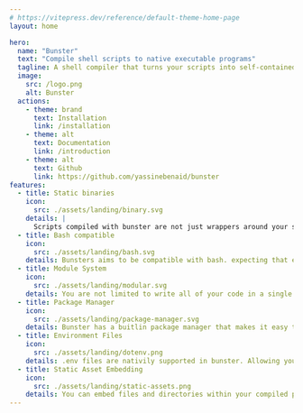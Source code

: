 ```yaml
---
# https://vitepress.dev/reference/default-theme-home-page
layout: home

hero:
  name: "Bunster"
  text: "Compile shell scripts to native executable programs"
  tagline: A shell compiler that turns your scripts into self-contained executable programs
  image:
    src: /logo.png
    alt: Bunster
  actions:
    - theme: brand
      text: Installation
      link: /installation
    - theme: alt
      text: Documentation
      link: /introduction
    - theme: alt
      text: Github
      link: https://github.com/yassinebenaid/bunster
features:
  - title: Static binaries
    icon:
      src: ./assets/landing/binary.svg
    details: |
      Scripts compiled with bunster are not just wrappers around your script, nor do they rely on any external shells on your system.
  - title: Bash compatible
    icon:
      src: ./assets/landing/bash.svg
    details: Bunsters aims to be compatible with bash. expecting that exising bash scripts do not have to be edited to work with bunster.
  - title: Module System
    icon:
      src: ./assets/landing/modular.svg
    details: You are not limited to write all of your code in a single file. Your code can be distributed across as many files as needed.
  - title: Package Manager
    icon:
      src: ./assets/landing/package-manager.svg
    details: Bunster has a buitlin package manager that makes it easy to publish and consume modules as libraries.
  - title: Environment Files
    icon:
      src: ./assets/landing/dotenv.png
    details: .env files are nativily supported in bunster. Allowing you to load variables from .env files at runtime.
  - title: Static Asset Embedding
    icon:
      src: ./assets/landing/static-assets.png
    details: You can embed files and directories within your compiled program. And use them as if they were normal files in the system at runtime.
---
```

